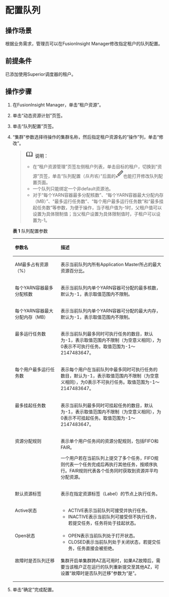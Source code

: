 # 配置队列<a name="admin_guide_000112"></a>

## 操作场景<a name="s2276432d802d4b0a91d32ba89e2b811c"></a>

根据业务需求，管理员可以在FusionInsight Manager修改指定租户的队列配置。

## 前提条件<a name="sb828b6b939ad4208ac9c07570300c6e1"></a>

已添加使用Superior调度器的租户。

## 操作步骤<a name="section95608812530"></a>

1.  在FusionInsight Manager，单击“租户资源”。
2.  单击“动态资源计划”页签。
3.  单击“队列配置”页签。
4.  “集群”参数选择待操作的集群名称，然后指定租户资源名的“操作”列，单击“修改”。

    >![](public_sys-resources/icon-note.gif) **说明：** 
    >-   在“租户资源管理”页签左侧租户列表，单击目标的租户，切换到“资源”页签，单击“队列配置（_队列名_）”后面的![](figures/zh-cn_image_0263899409.png)也能打开修改队列配置页面。
    >-   一个队列只能绑定一个非default资源池。
    >-   对于“每个YARN容器最多分配核数”、“每个YARN容器最大分配内存（MB）”、“最多运行任务数”、“每个用户最多运行任务数”和“最多挂起任务数”等参数，为便于操作，当子租户值为-1时，父租户值可以设置为具体限制值；当父租户设置为具体限制值时，子租户可以设置为-1。

    **表 1**  队列配置参数

    <a name="t7e5e0a2f1ab54e63ad6515924dbf6ca5"></a>
    <table><thead align="left"><tr id="r5b911308688c49a5a0b88250183ef1a7"><th class="cellrowborder" valign="top" width="30.3%" id="mcps1.2.3.1.1"><p id="a77e68c41c8d3458e9ec15dff8b4389c9"><a name="a77e68c41c8d3458e9ec15dff8b4389c9"></a><a name="a77e68c41c8d3458e9ec15dff8b4389c9"></a>参数名</p>
    </th>
    <th class="cellrowborder" valign="top" width="69.69999999999999%" id="mcps1.2.3.1.2"><p id="ad32d600ba56f485f897ea078dfb2a6f8"><a name="ad32d600ba56f485f897ea078dfb2a6f8"></a><a name="ad32d600ba56f485f897ea078dfb2a6f8"></a>描述</p>
    </th>
    </tr>
    </thead>
    <tbody><tr id="r3473e147b7014e8f9696330ced934571"><td class="cellrowborder" valign="top" width="30.3%" headers="mcps1.2.3.1.1 "><p id="a0e071743225246a39deaa4aba748e2e2"><a name="a0e071743225246a39deaa4aba748e2e2"></a><a name="a0e071743225246a39deaa4aba748e2e2"></a>AM最多占有资源（%）</p>
    </td>
    <td class="cellrowborder" valign="top" width="69.69999999999999%" headers="mcps1.2.3.1.2 "><p id="a02167f7da7f5421cba63de63a8f06b68"><a name="a02167f7da7f5421cba63de63a8f06b68"></a><a name="a02167f7da7f5421cba63de63a8f06b68"></a>表示当前队列内所有Application Master所占的最大资源百分比。</p>
    </td>
    </tr>
    <tr id="r2f7f1f0bdd6a4e869b9f3824f9d91b7c"><td class="cellrowborder" valign="top" width="30.3%" headers="mcps1.2.3.1.1 "><p id="a0f229be407384c179593b1b0b6c27f2f"><a name="a0f229be407384c179593b1b0b6c27f2f"></a><a name="a0f229be407384c179593b1b0b6c27f2f"></a>每个YARN容器最多分配核数</p>
    </td>
    <td class="cellrowborder" valign="top" width="69.69999999999999%" headers="mcps1.2.3.1.2 "><p id="adaae04f2aa3a4cc3bf505090199c2097"><a name="adaae04f2aa3a4cc3bf505090199c2097"></a><a name="adaae04f2aa3a4cc3bf505090199c2097"></a>表示当前队列内单个YARN容器可分配的最多核数，默认为-1，表示取值范围内不限制。</p>
    </td>
    </tr>
    <tr id="r8533f3a3cd9143acb3df22f50fa0d9f2"><td class="cellrowborder" valign="top" width="30.3%" headers="mcps1.2.3.1.1 "><p id="aad0cdf97b8e34713acbe48752134b638"><a name="aad0cdf97b8e34713acbe48752134b638"></a><a name="aad0cdf97b8e34713acbe48752134b638"></a>每个YARN容器最大分配内存（MB）</p>
    </td>
    <td class="cellrowborder" valign="top" width="69.69999999999999%" headers="mcps1.2.3.1.2 "><p id="ada1e159e65fb428b812a01b0f407b0ff"><a name="ada1e159e65fb428b812a01b0f407b0ff"></a><a name="ada1e159e65fb428b812a01b0f407b0ff"></a>表示当前队列内单个YARN容器可分配的最大内存，默认为-1，表示取值范围内不限制。</p>
    </td>
    </tr>
    <tr id="raf34940bfa21483dbca72c23a96a5474"><td class="cellrowborder" valign="top" width="30.3%" headers="mcps1.2.3.1.1 "><p id="a0616caf57b554d0aa4758fe80adb8ca0"><a name="a0616caf57b554d0aa4758fe80adb8ca0"></a><a name="a0616caf57b554d0aa4758fe80adb8ca0"></a>最多运行任务数</p>
    </td>
    <td class="cellrowborder" valign="top" width="69.69999999999999%" headers="mcps1.2.3.1.2 "><p id="a2c9ace6365a54ebc9b87360dbf5b3d6a"><a name="a2c9ace6365a54ebc9b87360dbf5b3d6a"></a><a name="a2c9ace6365a54ebc9b87360dbf5b3d6a"></a>表示当前队列最多同时可执行任务的数目，默认为-1，表示取值范围内不限制（为空意义相同），为0表示不可执行任务。取值范围为-1～2147483647。</p>
    </td>
    </tr>
    <tr id="r144ff8351f5446dca2502f3efbe4603a"><td class="cellrowborder" valign="top" width="30.3%" headers="mcps1.2.3.1.1 "><p id="a73eb4faa914546148bdf3205ec5e5d84"><a name="a73eb4faa914546148bdf3205ec5e5d84"></a><a name="a73eb4faa914546148bdf3205ec5e5d84"></a>每个用户最多运行任务数</p>
    </td>
    <td class="cellrowborder" valign="top" width="69.69999999999999%" headers="mcps1.2.3.1.2 "><p id="adf6c00e17e0f4e8980796f401edf4a66"><a name="adf6c00e17e0f4e8980796f401edf4a66"></a><a name="adf6c00e17e0f4e8980796f401edf4a66"></a>表示每个用户在当前队列中最多同时可执行任务的数目，默认为-1，表示取值范围内不限制（为空意义相同），为0表示不可执行任务。取值范围为-1～2147483647。</p>
    </td>
    </tr>
    <tr id="r8f4b14705dbc4baf835d0b096b4a9c43"><td class="cellrowborder" valign="top" width="30.3%" headers="mcps1.2.3.1.1 "><p id="a0302cd2aaae64a938777691118efa608"><a name="a0302cd2aaae64a938777691118efa608"></a><a name="a0302cd2aaae64a938777691118efa608"></a>最多挂起任务数</p>
    </td>
    <td class="cellrowborder" valign="top" width="69.69999999999999%" headers="mcps1.2.3.1.2 "><p id="a85e2f6184fcc4ac4bbd789fe19c59e5d"><a name="a85e2f6184fcc4ac4bbd789fe19c59e5d"></a><a name="a85e2f6184fcc4ac4bbd789fe19c59e5d"></a>表示当前队列最多同时可挂起任务的数目，默认为-1，表示取值范围内不限制（为空意义相同），为0表示不可挂起任务。取值范围为-1～2147483647。</p>
    </td>
    </tr>
    <tr id="r819ae33486d44a0da5b645edb94b10f4"><td class="cellrowborder" valign="top" width="30.3%" headers="mcps1.2.3.1.1 "><p id="a5d3485641a434137b9b815c4478af35f"><a name="a5d3485641a434137b9b815c4478af35f"></a><a name="a5d3485641a434137b9b815c4478af35f"></a>资源分配规则</p>
    </td>
    <td class="cellrowborder" valign="top" width="69.69999999999999%" headers="mcps1.2.3.1.2 "><p id="p178552030192113"><a name="p178552030192113"></a><a name="p178552030192113"></a>表示单个用户任务间的资源分配规则，包括FIFO和FAIR。</p>
    <p id="a34305b328f1240a59421b7937f727cc1"><a name="a34305b328f1240a59421b7937f727cc1"></a><a name="a34305b328f1240a59421b7937f727cc1"></a>一个用户若在当前队列上提交了多个任务，FIFO规则代表一个任务完成后再执行其他任务，按顺序执行。FAIR规则代表各个任务同时获取到资源并平均分配资源。</p>
    </td>
    </tr>
    <tr id="r9cfd63ef943944efab518b20b12b98ed"><td class="cellrowborder" valign="top" width="30.3%" headers="mcps1.2.3.1.1 "><p id="a81950623ccd54b5bbae6fb6ccb23968e"><a name="a81950623ccd54b5bbae6fb6ccb23968e"></a><a name="a81950623ccd54b5bbae6fb6ccb23968e"></a>默认资源标签</p>
    </td>
    <td class="cellrowborder" valign="top" width="69.69999999999999%" headers="mcps1.2.3.1.2 "><p id="aaa9fab0b7bd74041a72d570d3dda9417"><a name="aaa9fab0b7bd74041a72d570d3dda9417"></a><a name="aaa9fab0b7bd74041a72d570d3dda9417"></a>表示在指定资源标签（Label）的节点上执行任务。</p>
    </td>
    </tr>
    <tr id="rb572d8a6af794ed4863c2a0ac1a32b29"><td class="cellrowborder" valign="top" width="30.3%" headers="mcps1.2.3.1.1 "><p id="a5f284905972241e189224c8402c0f56b"><a name="a5f284905972241e189224c8402c0f56b"></a><a name="a5f284905972241e189224c8402c0f56b"></a>Active状态</p>
    </td>
    <td class="cellrowborder" valign="top" width="69.69999999999999%" headers="mcps1.2.3.1.2 "><a name="ul218013592217"></a><a name="ul218013592217"></a><ul id="ul218013592217"><li>ACTIVE表示当前队列可接受并执行任务。</li><li>INACTIVE表示当前队列可接受但不执行任务，若提交任务，任务将处于挂起状态。</li></ul>
    </td>
    </tr>
    <tr id="r7697c6a3eefd4f1ea931d27a3eb8a4a8"><td class="cellrowborder" valign="top" width="30.3%" headers="mcps1.2.3.1.1 "><p id="a37f0eff8e1ae4c68a0522f32015f2859"><a name="a37f0eff8e1ae4c68a0522f32015f2859"></a><a name="a37f0eff8e1ae4c68a0522f32015f2859"></a>Open状态</p>
    </td>
    <td class="cellrowborder" valign="top" width="69.69999999999999%" headers="mcps1.2.3.1.2 "><a name="ul128718379229"></a><a name="ul128718379229"></a><ul id="ul128718379229"><li>OPEN表示当前队列处于打开状态。</li><li>CLOSED表示当前队列处于关闭状态，若提交任务，任务直接会被拒绝。</li></ul>
    </td>
    </tr>
    <tr id="row2073481315298"><td class="cellrowborder" valign="top" width="30.3%" headers="mcps1.2.3.1.1 "><p id="p273410131292"><a name="p273410131292"></a><a name="p273410131292"></a>故障时是否队列迁移</p>
    </td>
    <td class="cellrowborder" valign="top" width="69.69999999999999%" headers="mcps1.2.3.1.2 "><p id="p7734141312910"><a name="p7734141312910"></a><a name="p7734141312910"></a>集群开启单集群跨AZ高可用时，如果AZ故障后，需要当该租户正在运行的队列重新提交至其他AZ，可设置“故障时是否队列迁移”参数为“是”。</p>
    </td>
    </tr>
    </tbody>
    </table>

5.  单击“确定”完成配置。

